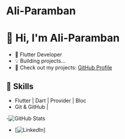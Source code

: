 # Ali-Paramban
# 👋 Hi, I'm Ali-Paramban
- 🚀 Flutter Developer  
- 💡 Building projects...
- 🔗 Check out my projects: [GitHub Profile]((https://github.com/AliUMMER))


## 🚀 Skills  
- Flutter | Dart | Provider | Bloc   
- Git & GitHub | 
  
-![GitHub Stats](https://github-readme-stats.vercel.app/api?username=&show_icons=true&theme=radical)

- [![LinkedIn]([https://img.shields.io/badge/LinkedIn-Profile-blue](https://www.linkedin.com/in/ali-p-0865a3230/))]



<!Ali-Paramban/Ali-Paramban is a ✨ special ✨ repository because its README.md (this file) appears on your GitHub profile.
You can click the Preview link to take a look at your changes.
--->
